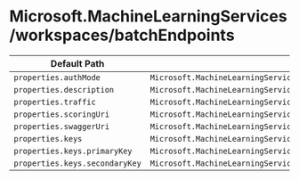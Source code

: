 # Microsoft.MachineLearningServices/workspaces/batchEndpoints

| Default Path | Alias |
|---|---|
| `properties.authMode` | `Microsoft.MachineLearningServices/workspaces/batchEndpoints/authMode` |
| `properties.description` | `Microsoft.MachineLearningServices/workspaces/batchEndpoints/description` |
| `properties.traffic` | `Microsoft.MachineLearningServices/workspaces/batchEndpoints/traffic` |
| `properties.scoringUri` | `Microsoft.MachineLearningServices/workspaces/batchEndpoints/scoringUri` |
| `properties.swaggerUri` | `Microsoft.MachineLearningServices/workspaces/batchEndpoints/swaggerUri` |
| `properties.keys` | `Microsoft.MachineLearningServices/workspaces/batchEndpoints/keys` |
| `properties.keys.primaryKey` | `Microsoft.MachineLearningServices/workspaces/batchEndpoints/keys.primaryKey` |
| `properties.keys.secondaryKey` | `Microsoft.MachineLearningServices/workspaces/batchEndpoints/keys.secondaryKey` |

